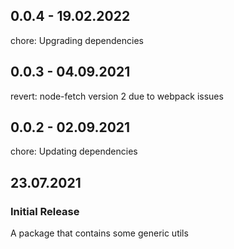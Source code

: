 ## 0.0.4 - 19.02.2022

chore: Upgrading dependencies

## 0.0.3 - 04.09.2021

revert: node-fetch version 2 due to webpack issues

## 0.0.2 - 02.09.2021

chore: Updating dependencies

## 23.07.2021

### Initial Release

A package that contains some generic utils
